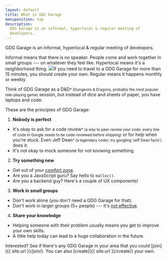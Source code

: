 ```yaml
---
layout: default
title: What is GDG Garage
menuposition: top
description: 
  GDG Garage is an informal, hyperlocal & regular meeting of
  developers.
---
```


GDG Garage is an <span class="c1">informal</span>, <span class="c2">hyperlocal</span> & <span class="c3">regular</span> meeting of developers.

<span class="c1">Informal</span> means that there is no speaker. People come and work together in small groups --- on whatever they feel like. <span class="c2">Hyperlocal</span> means it's a neighborhood thing. <img src="http://scr.templates.com/screenshots/illustrations/vector-illustration-of-a-toy-car-near-its-garage.1900.1917.jpg" class="illustration" />If you need to travel to a GDG Garage for more than 15 minutes, you should create your own. <span class="c3">Regular</span> means it happens monthly or weekly.

Think of GDG Garage as a D&D<small class="star">* <span>(Dungeons & Dragons, probably the most popular role-playing game)</span></small> session, but instead of dice and sheets of paper, you have laptops and code.

These are the principles of GDG Garage:

1. <strong class="c1">Nobody is perfect</strong>
  * It's okay to ask for a code review<small class="star">* <span>(a way to peer-review your code; every line of code in Google needs to be code-reviewed before shipping)</span></small> or for help when you're stuck. Even Jeff
    Dean<small class="star">* <span>(a legendary coder; try googling 'Jeff Dean facts')</span></small> does it.
  * It's not okay to mock someone for not knowing something.
2. <strong class="c2">Try something new</strong>
  * Get out of your [comfort zone](http://en.wikipedia.org/wiki/Comfort_zone).
  * Are you a JavaScript guru? Say hello to `malloc()`.
  * Are you a backend guy? Here's a couple of UX components!
3. <strong class="c3">Work in small groups</strong>
  * Don't work alone (you don't need a GDG Garage for that).
  * Don't work in larger groups (5+ people) --- it's [not effective](http://knowledge.wharton.upenn.edu/article/is-your-team-too-big-too-small-whats-the-right-number-2/).
4. <strong class="c4">Share your knowledge</strong>
  * Helping someone with their problem usually means you get to improve
    your own skills.
  * A little help today can lead to a huge collaboration in the future.

Interested? See if there's any GDG Garage in your area that you could
[join]({{ site.url }}/join/). You can also [create]({{ site.url }}/create/) your own.
